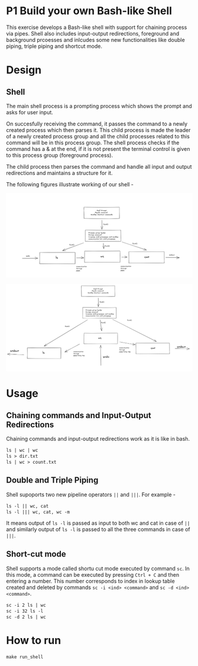 # P1 Build your own Bash-like Shell

This exercise develops a Bash-like shell with support for chaining process via pipes. Shell also includes input-output redirections, foreground and background prcoesses and inlcudes some new functionalities like double piping, triple piping and shortcut mode.

# Design

## Shell

The main shell process is a prompting process which shows the prompt and asks for user input.

On succesfully receiving the command, it passes the command to a newly created process which then parses it. This child process is made the leader of a newly created process group and all the child processes related to this command will be in this process group. The shell process checks if the command has a & at the end, if it is not present the terminal control is given to this process group (foreground process).

The child process then parses the command and handle all input and output redirections and maintains a structure for it.

The following figures illustrate working of our shell - 

![design_1](../assets/p1_design_1.png)

![design_1](../assets/p1_design_2.png)


# Usage

## Chaining commands and Input-Output Redirections

Chaining commands and input-output redirections work as it is like in bash.

    ls | wc | wc
    ls > dir.txt
    ls | wc > count.txt

## Double and Triple Piping

Shell supoports two new pipeline operators `||` and `|||`. For example - 

    ls -l || wc, cat
    ls -l ||| wc, cat, wc -m

It means output of `ls -l` is passed as input to both wc and cat in case of `||` and similarly output of `ls -l` is passed to all the three commands in case of `|||`.

## Short-cut mode

Shell supports a mode called shortu cut mode executed by command `sc`. In this mode, a command can be executed by pressing `Ctrl + C` and then entering a number. This number corresponds to index in lookup table created and deleted by commands `sc -i <ind> <command>` and `sc -d <ind> <command>`.

    sc -i 2 ls | wc
    sc -i 32 ls -l
    sc -d 2 ls | wc

# How to run
    make run_shell